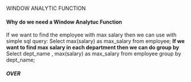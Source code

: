 <h1></h1> WINDOW ANALYTIC FUNCTION </h1>
<h4>Why do we need a Window Analytuc Function</h4>

If we want to find the employee with max salary then we can use with simple sql query:
Select max(salary) as max_salary from employee;
<b>If we want to find max salary in each department then we can do group by </b>
Select dept_name , max(salary) as max_salary from employee group by dept_name;

<h5>OVER</h5>
